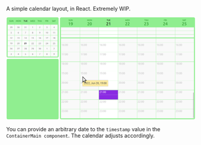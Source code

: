 A simple calendar layout, in React. Extremely WIP.

<img src="https://raw.githubusercontent.com/nkoster/calendar/master/wip.png" width="800" alt="Example">

You can provide an arbitrary date to the ```timestamp``` value in the ```ContainerMain component```. The calendar adjusts accordingly.
